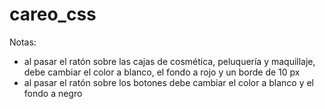 # careo_css
Notas:
- al pasar el ratón sobre las cajas de cosmética, peluquería y maquillaje, debe cambiar el color a blanco, el fondo a rojo y un borde de 10 px
- al pasar el ratón sobre los botones debe cambiar el color a blanco y el fondo a negro
  
